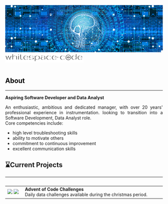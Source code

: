 <!Header details table>
<table width="100%">
    <tr align="center" width="100%">
        <img 
             src='./images/banner.png'>     
    </tr>    
    <tr align="center" width="100%">
        <img width="250"
             src='./images/logo_500x60.png'>
    </tr>
</table>
<h2 style="color: black">
    About    
</h2>
<hr>
<body>
    <b>Aspiring Software Developer and Data Analyst</b><br/>
    <p  align="justify">            
        An enthusiastic, ambitious and dedicated manager, with over 20 years' professional
        experience in instrumentation. looking to transition into a Software Development, Data
        Analyst role.
        <br/>
        Core competencies include:
        <ul>
            <li> high level troubleshooting skills </li>
            <li> ability to motivate others</li>
            <li> commitment to continuous improvement </li>
            <li> excellent communication skills </li>
        </ul>
    </p>
</body>

## &#8987;Current Projects
---
<table align="left" style="width:100%">
    <tr>
        <td align="left" width="10%"><!this cell will contain the badges>            
                <img src=https://img.shields.io/badge/Language-Python-green>
                <img src=https://img.shields.io/badge/Version-0.0.1-blue>
        </td>
        <td align="left" valign="top" width="80%">
            <b>Advent of Code Challenges</b><br/>
                Daily data challenges available during the christmas period.
        </td>
    </tr>
</table>
    
    

